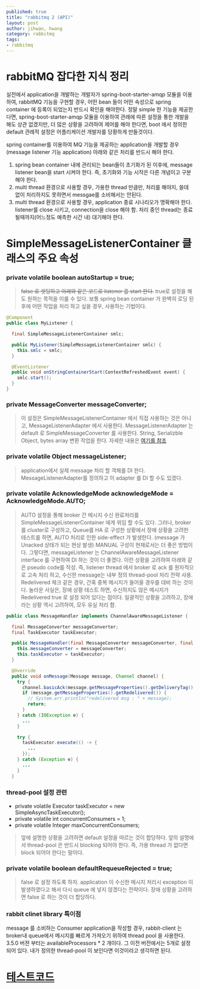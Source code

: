 ```yaml
---
published: true
title: "rabbitmq 2 (API)"
layout: post
author: jihwan, hwang
category: rabbitmq
tags:
- rabbitmq
---
```



# rabbitMQ 잡다한 지식 정리

실전에서 application을 개발하는 개발자가 spring-boot-starter-amqp 모듈을 이용하여, rabbitMQ 기능을 구현할 경우, 어떤 bean 들이 어떤 속성으로 spring container 에 등록이 되었는지 반드시 확인을 해야한다. 정말 simple 한 기능을 제공한다면, spring-boot-starter-amqp 모듈을 이용하여 관례에 따른 설정을 통한 개발을 해도 상관 없겠지만, 더 많은 상황을 고려하여 제어를 해야 한다면, boot 에서 정의한 default 관례적 설정은 어플리케이션 개발자를 당황하게 만들것이다.

spring container를 이용하여 MQ 기능을 제공하는 application을 개발할 경우(message listener 기능 application) 아래와 같은 처리를 반드시 해야 한다.

1. spring bean container 내에 관리되는 bean들이 초기화가 된 이후에, message listener bean을 start 시켜야 한다. 즉, 초기화와 기능 시작은 다른 개념이고 구분해야 한다.
2. multi thread 환경으로 사용할 경우, 가용한 thread 만큼만, 처리를 해야지, 쓸데 없이 처리하지도 못하면서 messgae를 소비해서는 안된다.
3. multi thread 환경으로 사용할 경우, application 종료 시나리오가 명확해야 한다.
    listener를 close 시키고, connection을 close 해야 함.
    처리 중인 thread는 종료 될때까지(어느정도 예측한 시간 내) 대기해야 한다.


# SimpleMessageListenerContainer 클래스의 주요 속성

### private volatile boolean autoStartup = true;

> ~~false 로 셋팅하고 아래와 같은 코드로 listener 를 start 한다.~~ true로 설정을 해도 원하는 목적을 이룰 수 있다. 보통 spring bean container 가 완벽히 로딩 된 후에 어떤 작업을 처리 하고 싶을 경우,
사용하는 기법이다.

```java
@Component
public class MyListener {

  final SimpleMessageListenerContainer smlc;

  public MyListener(SimpleMessageListenerContainer smlc) {
    this.smlc = smlc;
  }

  @EventListener
  public void onStringContainerStart(ContextRefreshedEvent event) {
    smlc.start();
  }
}
```

### private MessageConverter messageConverter;

> 이 설정은 SimpleMessageListenerContainer 에서 직접 사용하는 것은 아니고, MessageListenerAdapter 에서 사용한다.
MessageListenerAdapter 는 default 로 SimpleMessageConverter 를 사용한다. String, Serializble Object, bytes array 변환 작업을 한다.
자세한 내용은 [여기를 참조](http://docs.spring.io/spring-amqp/docs/1.7.0.RELEASE/reference/htmlsingle/#message-converters)


### private volatile Object messageListener;

> application에서 실제 message 처리 할 객체를 DI 한다. MessageListenerAdapter를 정의하고 이 adapter 를 DI 할 수도 있겠다.

### private volatile AcknowledgeMode acknowledgeMode = AcknowledgeMode.AUTO;

> AUTO 설정을 통해 broker 간 메시지 수신 완료처리를 SimpleMessageListenerContainer 에게 위임 할 수도 있다.
그러나, broker 를 cluster로 구성하고, Queue를 HA 로 구성한 상황에서 장애 상황을 고려한 테스트를 하면, AUTO 처리로 인한 side-effect 가 발생한다.
(message 가 Unacked 상태가 되는 현상 발생) MANUAL 구성이 현재로서는 더 좋은 방법이다. 그렇다면, messageListener 는 ChannelAwareMessageListener interface 를 구현하여
DI 하는 것이 더 좋겠다. 이런 상황을 고려하여 아래와 같은 pseudo code를 작성.
즉, listener thread 에서 broker 로 ack 를 원자적으로 고속 처리 하고, 수신한 message는 내부 정의 thread-pool 처리 전략 사용.
Redelivered 체크 같은 경우, 간혹 중복 메시지가 들어올 경우를 대비 하는 것이다. 놀라운 사실은, 장애 상황 테스트 하면, 수신하지도 않은 메시지가 Redelivered true 로 설정 되어 있다는 점이다. 일괄적인 상황을 고려하고, 장애라는 상황 역시 고려하여, 모두 유실 처리 함.

```java
public class MessageHandler implements ChannelAwareMessageListener {

  final MessageConverter messageConverter;
  final TaskExecutor taskExecutor;

  public MessageHandler(final MessageConverter messageConverter, final TaskExecutor taskExecutor) {
    this.messageConverter = messageConverter;
    this.taskExecutor = taskExecutor;
  }

  @Override
  public void onMessage(Message message, Channel channel) {
    try {
      channel.basicAck(message.getMessageProperties().getDeliveryTag(), false);
      if (message.getMessageProperties().getRedelivered()) {
        // System.err.println("redelivered msg : " + message);
        return;
      }
    } catch (IOException e) {
      ...
    }

    try {
      taskExecutor.execute(() -> {
        ...
      });
    } catch (Exception e) {
      ...
    }
  }
```


### thread-pool 설정 관련

- private volatile Executor taskExecutor = new SimpleAsyncTaskExecutor();
- private volatile int concurrentConsumers = 1;
- private volatile Integer maxConcurrentConsumers;

> 앞에 설명한 상황을 고려하면 default 설정을 따르는 것이 합당하다. 앞의 설명에서 thread-pool 은 반드시 blocking 되어야 한다.
즉, 가용 thread 가 없다면 block 되어야 한다는 말이다.

### private volatile boolean defaultRequeueRejected = true;

> false 로 설정 하도록 하자. application 이 수신한 메시지 처리시 exception 이 발생하였다고 해서 다시 queue 에 넣지 않겠다는 전략이다.
장애 상황을 고려하면 false 로 하는 것이 더 합당하다.


### rabbit clinet library 특이점

message 를 소비하는 Consumer application을 작성할 경우, rabbit-client 는 broker내 queue에서 메시지를 빠르게 가져오기 위하여 thread pool 을 사용한다.
3.5.0 버젼 부터는 availableProcessors * 2 개이다. 그 이전 버전에서는 5개로 설정되어 있다. 내가 정의한 thread-pool 이 보인다면 이것이라고 생각하면 된다.

# [테스트코드](https://github.com/aimtechs/rabbit-test)
